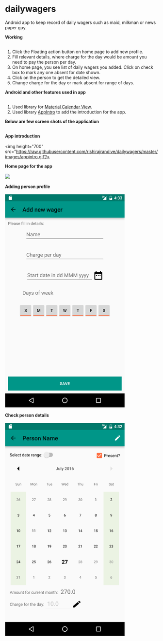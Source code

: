 # dailywagers
Android app to keep record of daily wagers such as maid, milkman or news paper guy.

<b> Working </b><br><br>
1. Click the Floating action button on home page to add new profile. <br>
2. Fill relevant details, where charge for the day would be amount you need to pay the person per day.<br>
3. On home page, you see list of daily wagers you added. Click on check box to mark any one absent for date shown.<br>
4. Click on the person to get the detailed view.<br>
5. Change charge for the day or mark absent for range of days.<br>


<b> Android and other features used in app </b><br><br>
1. Used library for [Material Calendar View](https://github.com/prolificinteractive/material-calendarview).<br>
2. Used library [AppIntro](https://github.com/PaoloRotolo/AppIntro) to add the introduction for the app.<br>


<b> Below are few screen shots of the application </b><br><br>

<b> App introduction </b><br>
<br>
<img height="700" src="https://raw.githubusercontent.com/rishirajrandive/dailywagers/master/images/appintro.gif”/>
</br>

<b> Home page for the app </b><br>
<br>
<img height="700" src="https://raw.githubusercontent.com/rishirajrandive/dailywagers/master/images/home_page.png"/>
</br>

<b> Adding person profile </b><br>
<br>
<img height="700" src="https://raw.githubusercontent.com/rishirajrandive/dailywagers/master/images/user_profile.png"/>
</br>

<b> Check person details </b><br>
<br>
<img height="700" src="https://raw.githubusercontent.com/rishirajrandive/dailywagers/master/images/user_check.png"/>
</br>
<br>

